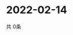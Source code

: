 # 2022-02-14
  共 0条

  <!-- BEGIN -->
  <!-- 最后更新时间Mon Feb 14 2022 14:03:05 GMT+0000 (Coordinated Universal Time) -->
  
  <!-- END -->
  
  